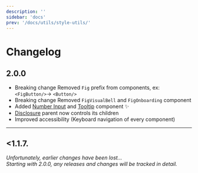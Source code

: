 ```yaml
---
description: ''
sidebar: 'docs'
prev: '/docs/utils/style-utils/'
---
```


# Changelog

## 2.0.0

- <span class="bg-red-50 text-red-500 py-1 px-2 rounded">Breaking change</span> Removed `Fig` prefix from components, ex: `<FigButton/>`-> `<Button/>`
- <span class="bg-red-50 text-red-500 py-1 px-2 rounded">Breaking change</span> Removed `FigVisualBell` and `FigOnboarding` component
- Added [Number Input](/docs/components/num-input) and [Tooltip](/docs/components/num-input) component ✨
- [Disclosure](/docs/components/num-input) parent now controls its children
- Improved accessibility (Keyboard navigation of every component)

---

## <1.1.7.

_Unfortunately, earlier changes have been lost...<br/> Starting with 2.0.0, any releases and changes will be tracked in detail._

